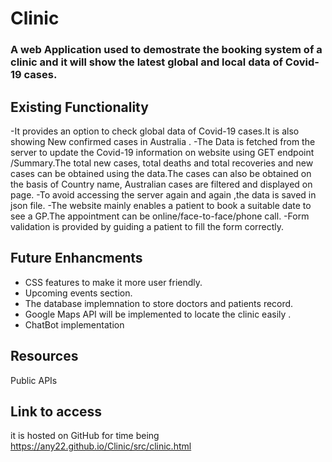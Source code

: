 # Clinic
### A web Application used to demostrate the booking system of a clinic and it will show the latest global and local data of Covid-19 cases.

## Existing Functionality 

-It provides an option to check global data of Covid-19 cases.It is also showing New confirmed cases in Australia . 
-The Data is fetched from the server to update the Covid-19 information on website using GET endpoint /Summary.The total new cases, total deaths and total recoveries and new cases can be obtained using the data.The cases can also be obtained on the basis of Country name, Australian cases are filtered and displayed on page. 
-To avoid accessing the server again and again ,the data is saved in json file.
-The website mainly enables a patient to book a suitable date to see a GP.The appointment can be online/face-to-face/phone call.
-Form validation is provided by guiding a patient to fill the form correctly.

## Future Enhancments 
- CSS features to make it more user friendly.
- Upcoming events section.
- The database implemnation to store doctors and patients record.
- Google Maps API will be implemented to locate the clinic easily .
- ChatBot implementation 

## Resources 
Public APIs

## Link to access
it is hosted on GitHub for time being
https://any22.github.io/Clinic/src/clinic.html

